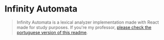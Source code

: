 # Infinity Automata

> Infinity Automata is a lexical analyzer implementation made with React made for study purposes.
> If you're my professor, [please check the portuguese version of this readme](./README.pt-BR.md).
